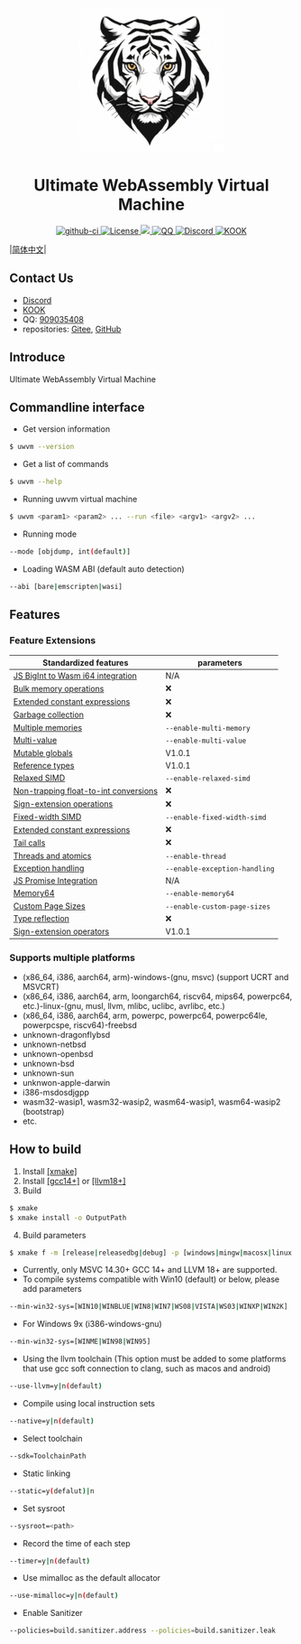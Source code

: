 <div style="text-align:center">
    <img src="documents/images/logo_256x256.png" , alt="logo" />
    <h1>Ultimate WebAssembly Virtual Machine</h1>
    <a href="https://github.com/UltiELF/uwvm/actions?query=workflow%3Auwvm-build">
      <img src="https://img.shields.io/github/actions/workflow/status/UltiELF/uwvm/uwvm.yml?branch=dev&logo=linux" alt="github-ci" />
    </a>
    <a href="LICENSE.md">
        <img src="https://img.shields.io/badge/License-Apache%202.0-green.svg" , alt="License" />
    </a>
    <a href="https://en.cppreference.com">
        <img src="https://img.shields.io/badge/language-c++23-blue.svg" ,alt="cppreference" />
    </a>
    <a
        href="http://qm.qq.com/cgi-bin/qm/qr?_wv=1027&k=ZC_7qjkJTPdDT1-mjefD-a8X5V30A_ql&authKey=CJ41sGDX5Oyut4IccWrKUdsqSfbgJztM7OiJ4etn7ruTJRpYbgi%2FIrfEEJxHOZew&noverify=0&group_code=909035408">
        <img src="https://img.shields.io/badge/chat-on%20QQ-red.svg" , alt="QQ" />
    </a>
    <a
        href="https://discord.gg/xkvGy79e">
        <img src="https://img.shields.io/badge/chat-on%20Discord-7289da.svg" , alt="Discord" />
    </a>
    <a
        href="https://kook.top/L7rWIo">
        <img src="https://img.shields.io/badge/chat-on%20KOOK-6bff1d.svg" , alt="KOOK" />
    </a>
</div>

|[简体中文](README.zh_CN.md)|

## Contact Us

- [Discord](https://discord.gg/xkvGy79e)
- [KOOK](https://kook.top/L7rWIo)
- QQ: [909035408](http://qm.qq.com/cgi-bin/qm/qr?_wv=1027&k=ZC_7qjkJTPdDT1-mjefD-a8X5V30A_ql&authKey=CJ41sGDX5Oyut4IccWrKUdsqSfbgJztM7OiJ4etn7ruTJRpYbgi%2FIrfEEJxHOZew&noverify=0&group_code=909035408)
- repositories: [Gitee](https://gitee.com/UltiELF/uwvm), [GitHub](https://github.com/UltiELF/uwvm)

## Introduce
Ultimate WebAssembly Virtual Machine

## Commandline interface
* Get version information
```bash
$ uwvm --version
```
* Get a list of commands
```bash
$ uwvm --help
```
* Running uwvm virtual machine
```bash
$ uwvm <param1> <param2> ... --run <file> <argv1> <argv2> ...
```
* Running mode
```bash
--mode [objdump, int(default)]
```
* Loading WASM ABI (default auto detection)
```bash
--abi [bare|emscripten|wasi]
```

## Features
### Feature Extensions
| Standardized features                                                                                                                              |     parameters                       |
|----------------------------------------------------------------------------------------------------------------------------------------------------|--------------------------------------|
| [JS BigInt to Wasm i64 integration](https://github.com/WebAssembly/JS-BigInt-integration)                                                          |  N/A                                 |
| [Bulk memory operations](https://github.com/WebAssembly/bulk-memory-operations/blob/master/proposals/bulk-memory-operations/Overview.md)           |  :x:                                 |
| [Extended constant expressions](https://github.com/WebAssembly/extended-const/blob/master/proposals/extended-const/Overview.md)                    |  :x:                                 |
| [Garbage collection](https://github.com/WebAssembly/gc)                                                                                            |  :x:                                 |
| [Multiple memories](https://github.com/WebAssembly/multi-memory/blob/master/proposals/multi-memory/Overview.md)                                    |  ```--enable-multi-memory```         |
| [Multi-value](https://github.com/WebAssembly/spec/blob/master/proposals/multi-value/Overview.md)                                                   |  ```--enable-multi-value```          |
| [Mutable globals](https://github.com/WebAssembly/mutable-global/blob/master/proposals/mutable-global/Overview.md)                                  |  V1.0.1                              |
| [Reference types](https://github.com/WebAssembly/reference-types/blob/master/proposals/reference-types/Overview.md)                                |  V1.0.1                              |
| [Relaxed SIMD](https://github.com/WebAssembly/relaxed-simd/tree/main/proposals/relaxed-simd)                                                       |  ```--enable-relaxed-simd```         |
| [Non-trapping float-to-int conversions](https://github.com/WebAssembly/spec/blob/master/proposals/nontrapping-float-to-int-conversion/Overview.md) |  :x:                                 |
| [Sign-extension operations](https://github.com/WebAssembly/spec/blob/master/proposals/sign-extension-ops/Overview.md)                              |  :x:                                 |
| [Fixed-width SIMD](https://github.com/WebAssembly/simd/blob/master/proposals/simd/SIMD.md)                                                         |  ```--enable-fixed-width-simd```     |
| [Extended constant expressions](https://github.com/WebAssembly/extended-const/blob/master/proposals/extended-const/Overview.md)                    |  :x:                                 |
| [Tail calls](https://github.com/WebAssembly/tail-call/blob/master/proposals/tail-call/Overview.md)                                                 |  :x:                                 |
| [Threads and atomics](https://github.com/WebAssembly/threads/blob/master/proposals/threads/Overview.md)                                            |  ```--enable-thread```               |
| [Exception handling](https://github.com/WebAssembly/exception-handling/blob/master/proposals/exception-handling/Exceptions.md)                     |  ```--enable-exception-handling```   |
| [JS Promise Integration](https://github.com/WebAssembly/js-promise-integration)                                                                    |  N/A                                 |
| [Memory64](https://github.com/WebAssembly/memory64/blob/master/proposals/memory64/Overview.md)                                                     |  ```--enable-memory64```             |
| [Custom Page Sizes](https://github.com/WebAssembly/custom-page-sizes/blob/main/proposals/custom-page-sizes/Overview.md)                            |  ```--enable-custom-page-sizes```    |
| [Type reflection](https://github.com/WebAssembly/js-types/blob/main/proposals/js-types/Overview.md)                                                |  :x:                                 |
| [Sign-extension operators](https://github.com/WebAssembly/sign-extension-ops/blob/master/proposals/sign-extension-ops/Overview.md)                 |  V1.0.1                              |

### Supports multiple platforms
* (x86\_64, i386, aarch64, arm)-windows-(gnu, msvc) (support UCRT and MSVCRT)
* (x86\_64, i386, aarch64, arm, loongarch64, riscv64, mips64, powerpc64, etc.)-linux-(gnu, musl, llvm, mlibc, uclibc, avrlibc, etc.)
* (x86\_64, i386, aarch64, arm, powerpc, powerpc64, powerpc64le, powerpcspe, riscv64)-freebsd
* unknown-dragonflybsd
* unknown-netbsd
* unknown-openbsd
* unknown-bsd
* unknown-sun
* unknwon-apple-darwin
* i386-msdosdjgpp
* wasm32-wasip1, wasm32-wasip2, wasm64-wasip1, wasm64-wasip2 (bootstrap)
* etc.

## How to build
1. Install [[xmake]](https://github.com/xmake-io/xmake/)
2. Install [[gcc14+]](https://github.com/trcrsired/gcc-releases/releases) or [[llvm18+]](https://github.com/trcrsired/llvm-releases/releases)
3. Build
```bash
$ xmake 
$ xmake install -o OutputPath 
```
4. Build parameters
```bash
$ xmake f -m [release|releasedbg|debug] -p [windows|mingw|macosx|linux|iphoneos ..] -a [x86_64|i386|arm|aarch64 ..] --cppstdlib=[default|libstdc++|libc++] ..
```
* Currently, only MSVC 14.30+ GCC 14+ and LLVM 18+ are supported.
* To compile systems compatible with Win10 (default) or below, please add parameters
```bash 
--min-win32-sys=[WIN10|WINBLUE|WIN8|WIN7|WS08|VISTA|WS03|WINXP|WIN2K] 
```
* For Windows 9x (i386-windows-gnu)
```bash 
--min-win32-sys=[WINME|WIN98|WIN95]
```
* Using the llvm toolchain (This option must be added to some platforms that use gcc soft connection to clang, such as macos and android)
```bash 
--use-llvm=y|n(default)
```
* Compile using local instruction sets
```bash 
--native=y|n(default)
```
* Select toolchain
```bash 
--sdk=ToolchainPath
```
* Static linking
```bash 
--static=y(defalut)|n
```
* Set sysroot
```bash 
--sysroot=<path>
```
* Record the time of each step
```bash 
--timer=y|n(default)
```
* Use mimalloc as the default allocator
```bash 
--use-mimalloc=y|n(default)
```
* Enable Sanitizer
```bash 
--policies=build.sanitizer.address --policies=build.sanitizer.leak
```

